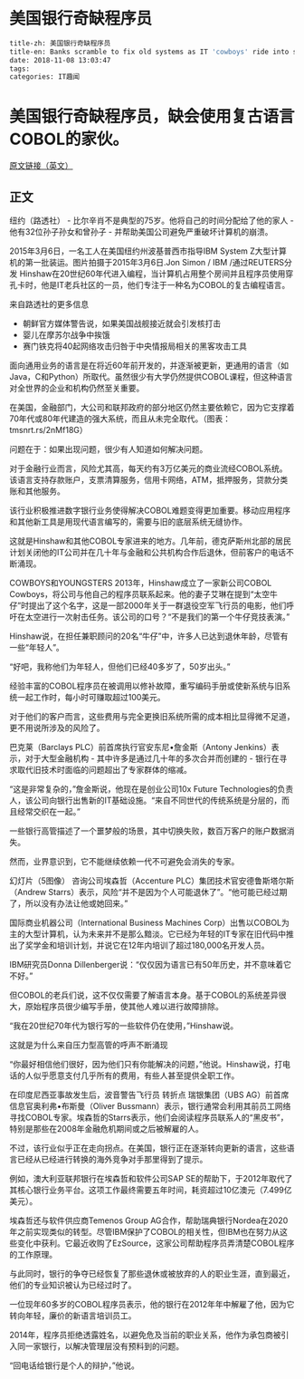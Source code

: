 # 美国银行奇缺程序员
```bash
title-zh: 美国银行奇缺程序员
title-en: Banks scramble to fix old systems as IT 'cowboys' ride into sunset
date: 2018-11-08 13:03:47
tags:
categories: IT趣闻
```
# 美国银行奇缺程序员，缺会使用复古语言COBOL的家伙。
[原文链接（英文）](https://www.reuters.com/article/us-usa-banks-cobol/banks-scramble-to-fix-old-systems-as-it-cowboys-ride-into-sunset-idUSKBN17C0D8)

## 正文

纽约（路透社） - 比尔辛肖不是典型的75岁。他将自己的时间分配给了他的家人 - 他有32位孙子孙女和曾孙子 - 并帮助美国公司避免严重破坏计算机的崩溃。

2015年3月6日，一名工人在美国纽约州波基普西市指导IBM System Z大型计算机的第一批装运。图片拍摄于2015年3月6日.Jon Simon / IBM /通过REUTERS分发
Hinshaw在20世纪60年代进入编程，当计算机占用整个房间并且程序员使用穿孔卡时，他是IT老兵社区的一员，他们专注于一种名为COBOL的复古编程语言。

来自路透社的更多信息
  *   朝鲜官方媒体警告说，如果美国战舰接近就会引发核打击
  *   婴儿在摩苏尔战争中挨饿
  *   赛门铁克将40起网络攻击归咎于中央情报局相关的黑客攻击工具



面向通用业务的语言是在将近60年前开发的，并逐渐被更新，更通用的语言（如Java，C和Python）所取代。虽然很少有大学仍然提供COBOL课程，但这种语言对全世界的企业和机构仍然至关重要。

在美国，金融部门，大公司和联邦政府的部分地区仍然主要依赖它，因为它支撑着70年代或80年代建造的强大系统，而且从未完全取代。（图表：tmsnrt.rs/2nMf18G）

问题在于：如果出现问题，很少有人知道如何解决问题。

对于金融行业而言，风险尤其高，每天约有3万亿美元的商业流经COBOL系统。该语言支持存款账户，支票清算服务，信用卡网络，ATM，抵押服务，贷款分类账和其他服务。

该行业积极推进数字银行业务使得解决COBOL难题变得更加重要。移动应用程序和其他新工具是用现代语言编写的，需要与旧的底层系统无缝协作。

这就是Hinshaw和其他COBOL专家进来的地方。几年前，德克萨斯州北部的居民计划关闭他的IT公司并在几十年与金融和公共机构合作后退休，但前客户的电话不断涌现。

COWBOYS和YOUNGSTERS
2013年，Hinshaw成立了一家新公司COBOL Cowboys，将公司与他自己的程序员联系起来。他的妻子艾琳在提到“太空牛仔”时提出了这个名字，这是一部2000年关于一群退役空军飞行员的电影，他们呼吁在太空进行一次射击任务。该公司的口号？“不是我们的第一个牛仔竞技表演。”

Hinshaw说，在担任兼职顾问的20名“牛仔”中，许多人已达到退休年龄，尽管有一些“年轻人”。

“好吧，我称他们为年轻人，但他们已经40多岁了，50岁出头。”

经验丰富的COBOL程序员在被调用以修补故障，重写编码手册或使新系统与旧系统一起工作时，每小时可赚取超过100美元。

对于他们的客户而言，这些费用与完全更换旧系统所需的成本相比显得微不足道，更不用说所涉及的风险了。

巴克莱（Barclays PLC）前首席执行官安东尼•詹金斯（Antony Jenkins）表示，对于大型金融机构 - 其中许多是通过几十年的多次合并而创建的 - 银行在寻求取代旧技术时面临的问题超出了专家群体的缩减。

“这是非常复杂的，”詹金斯说，他现在是创业公司10x Future Technologies的负责人，该公司向银行出售新的IT基础设施。“来自不同世代的传统系统是分层的，而且经常交织在一起。”

一些银行高管描述了一个噩梦般的场景，其中切换失败，数百万客户的账户数据消失。

然而，业界意识到，它不能继续依赖一代不可避免会消失的专家。

幻灯片（5图像）
咨询公司埃森哲（Accenture PLC）集团技术官安德鲁斯塔尔斯（Andrew Starrs）表示，风险“并不是因为个人可能退休了”。“他可能已经过期了，所以没有办法让他或她回来。”

国际商业机器公司（International Business Machines Corp）出售以COBOL为主的大型计算机，认为未来并不是那么黯淡。它已经为年轻的IT专家在旧代码中推出了奖学金和培训计划，并说它在12年内培训了超过180,000名开发人员。

IBM研究员Donna Dillenberger说：“仅仅因为语言已有50年历史，并不意味着它不好。”

但COBOL的老兵们说，这不仅仅需要了解语言本身。基于COBOL的系统差异很大，原始程序员很少编写手册，使其他人难以进行故障排除。

“我在20世纪70年代为银行写的一些软件仍在使用，”Hinshaw说。

这就是为什么来自压力型高管的呼声不断涌现

“你最好相信他们很好，因为他们只有你能解决的问题，”他说。Hinshaw说，打电话的人似乎愿意支付几乎所有的费用，有些人甚至提供全职工作。

在印度尼西亚事故发生后，波音警告飞行员
转折点
瑞银集团（UBS AG）前首席信息官奥利弗•布斯曼（Oliver Bussmann）表示，银行通常会利用其前员工网络寻找COBOL专家。埃森哲的Starrs表示，他们会阅读程序员联系人的“黑皮书”，特别是那些在2008年金融危机期间或之后被解雇的人。

不过，该行业似乎正在走向拐点。在美国，银行正在逐渐转向更新的语言，这些语言已经从已经进行转换的海外竞争对手那里得到了提示。

例如，澳大利亚联邦银行在埃森哲和软件公司SAP SE的帮助下，于2012年取代了其核心银行业务平台。这项工作最终需要五年时间，耗资超过10亿澳元（7.499亿美元）。

埃森哲还与软件供应商Temenos Group AG合作，帮助瑞典银行Nordea在2020年之前实现类似的转型。尽管IBM保护了COBOL的相关性，但IBM也在努力从这些变化中获利。它最近收购了EzSource，这家公司帮助程序员弄清楚COBOL程序的工作原理。

与此同时，银行的争夺已经恢复了那些退休或被放弃的人的职业生涯，直到最近，他们的专业知识被认为已经过时了。

一位现年60多岁的COBOL程序员表示，他的银行在2012年年中解雇了他，因为它转向年轻，廉价的新语言培训员工。

2014年，程序员拒绝透露姓名，以避免危及当前的职业关系，他作为承包商被引入同一家银行，以解决管理层没有预料到的问题。

“回电话给银行是个人的辩护，”他说。
